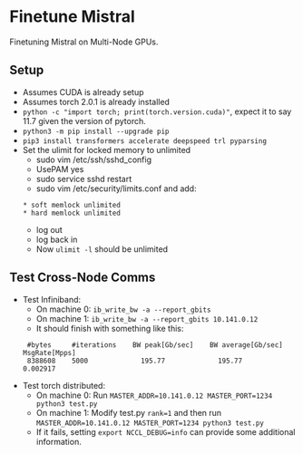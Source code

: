 # Finetune Mistral
Finetuning Mistral on Multi-Node GPUs.

## Setup
- Assumes CUDA is already setup
- Assumes torch 2.0.1 is already installed
- `python -c "import torch; print(torch.version.cuda)"`, expect it to say 11.7 given the version of pytorch.
- `python3 -m pip install --upgrade pip`
- `pip3 install transformers accelerate deepspeed trl pyparsing`
- Set the ulimit for locked memory to unlimited
    - sudo vim /etc/ssh/sshd_config
    - UsePAM yes
    - sudo service sshd restart
    - sudo vim /etc/security/limits.conf and add:
    ```
    * soft memlock unlimited
    * hard memlock unlimited
    ```
    - log out
    - log back in
    - Now `ulimit -l` should be unlimited


## Test Cross-Node Comms
- Test Infiniband:
    - On machine 0: `ib_write_bw -a --report_gbits`
    - On machine 1: `ib_write_bw -a --report_gbits 10.141.0.12`
    - It should finish with something like this:
    ```
     #bytes     #iterations    BW peak[Gb/sec]    BW average[Gb/sec]   MsgRate[Mpps]
     8388608    5000             195.77             195.77 		   0.002917
    ```
- Test torch distributed:
    - On machine 0: Run `MASTER_ADDR=10.141.0.12 MASTER_PORT=1234 python3 test.py`
    - On machine 1: Modify test.py `rank=1` and then run `MASTER_ADDR=10.141.0.12 MASTER_PORT=1234 python3 test.py`
    - If it fails, setting `export NCCL_DEBUG=info` can provide some additional information.
